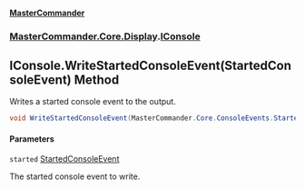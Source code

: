 #### [MasterCommander](MasterCommander.md 'MasterCommander')
### [MasterCommander.Core.Display](MasterCommander.md#MasterCommander.Core.Display 'MasterCommander.Core.Display').[IConsole](IConsole.md 'MasterCommander.Core.Display.IConsole')

## IConsole.WriteStartedConsoleEvent(StartedConsoleEvent) Method

Writes a started console event to the output.

```csharp
void WriteStartedConsoleEvent(MasterCommander.Core.ConsoleEvents.StartedConsoleEvent started);
```
#### Parameters

<a name='MasterCommander.Core.Display.IConsole.WriteStartedConsoleEvent(MasterCommander.Core.ConsoleEvents.StartedConsoleEvent).started'></a>

`started` [StartedConsoleEvent](StartedConsoleEvent.md 'MasterCommander.Core.ConsoleEvents.StartedConsoleEvent')

The started console event to write.